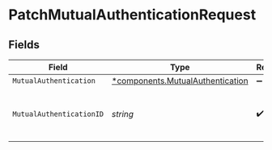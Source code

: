 # PatchMutualAuthenticationRequest


## Fields

| Field                                                                           | Type                                                                            | Required                                                                        | Description                                                                     | Example                                                                         |
| ------------------------------------------------------------------------------- | ------------------------------------------------------------------------------- | ------------------------------------------------------------------------------- | ------------------------------------------------------------------------------- | ------------------------------------------------------------------------------- |
| `MutualAuthentication`                                                          | [*components.MutualAuthentication](../../models/shared/mutualauthentication.md) | :heavy_minus_sign:                                                              | N/A                                                                             |                                                                                 |
| `MutualAuthenticationID`                                                        | *string*                                                                        | :heavy_check_mark:                                                              | Alphanumeric string identifying a mutual authentication.                        | SEAwSOsP7dEpTgGZdP7ZFw                                                          |